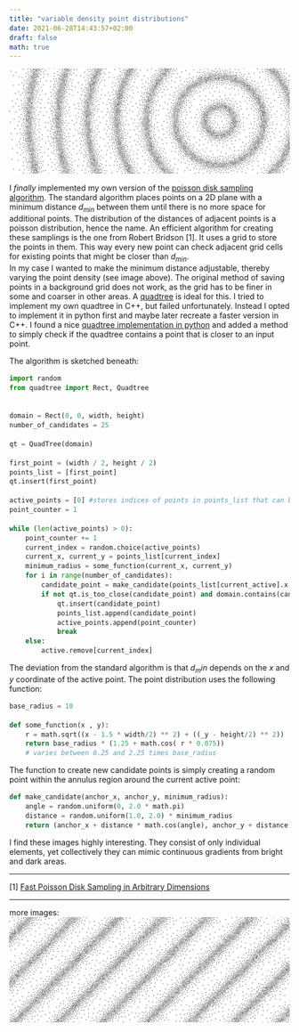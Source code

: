 ```yaml
---
title: "variable density point distributions"
date: 2021-06-28T14:43:57+02:00
draft: false
math: true
---
```


![a distribution of dots](/img/points_wave.svg)

I *finally* implemented my own version of the [poisson disk sampling algorithm](https://en.wikipedia.org/wiki/Supersampling#Poisson_disk). The standard algorithm places points on a 2D plane with a minimum distance $d_{min}$ between them until there is no more space for additional points. The distribution of the distances of adjacent points is a poisson distribution, hence the name. An efficient algorithm for creating these samplings is the one from Robert Bridson [1]. It uses a grid to store the points in them. This way every new point can check adjacent grid cells for existing points that might be closer than $d_{min}$.  
In my case I wanted to make the minimum distance adjustable, thereby varying the point density (see image above). The original method of saving points in a background grid does not work, as the grid has to be finer in some and coarser in other areas. A [quadtree](https://en.wikipedia.org/wiki/Quadtree) is ideal for this. I tried to implement my own quadtree in C++, but failed unfortunately. Instead I opted to implement it in python first and maybe later recreate a faster version in C++. I found a nice [quadtree implementation in python](https://scipython.com/blog/quadtrees-2-implementation-in-python/) and added a method to simply check if the quadtree contains a point that is closer to an input point.

The algorithm is sketched beneath:

```python
import random
from quadtree import Rect, Quadtree


domain = Rect(0, 0, width, height)
number_of_candidates = 25

qt = QuadTree(domain)

first_point = (width / 2, height / 2)
points_list = [first_point]
qt.insert(first_point)

active_points = [0] #stores indices of points in points_list that can be used to spawn new points near to them
point_counter = 1

while (len(active_points) > 0):
    point_counter += 1
    current_index = random.choice(active_points)
    current_x, current_y = points_list[current_index]
    minimum_radius = some_function(current_x, current_y)
    for i in range(number_of_candidates):
        candidate_point = make_candidate(points_list[current_active].x, points_list[current_active].y , minimum_radius)
        if not qt.is_too_close(candidate_point) and domain.contains(candidate_point):
            qt.insert(candidate_point)
            points_list.append(candidate_point)
            active_points.append(point_counter)
            break
    else:
        active.remove[current_index]

```

The deviation from the standard algorithm is that $d_min$ depends on the $x$ and $y$ coordinate of the active point. The point distribution uses the following function:
```python
base_radius = 10

def some_function(x , y):
	r = math.sqrt((x - 1.5 * width/2) ** 2) + ((_y - height/2) ** 2))
	return base_radius * (1.25 + math.cos( r * 0.075))
    # varies between 0.25 and 2.25 times base_radius
```

The function to create new candidate points is simply creating a random point within the annulus region around the current active point:
```python
def make_candidate(anchor_x, anchor_y, minimum_radius):
    angle = random.uniform(0, 2.0 * math.pi)
    distance = random.uniform(1.0, 2.0) * minimum_radius
    return (anchor_x + distance * math.cos(angle), anchor_y + distance * math.sin(angle))
```

I find these images highly interesting. They consist of only individual elements, yet collectively they can mimic continuous gradients from bright and dark areas.

---
[1] [Fast Poisson Disk Sampling in Arbitrary Dimensions](https://www.cct.lsu.edu/~fharhad/ganbatte/siggraph2007/CD2/content/sketches/0250.pdf)

---
more images:
![a distribution of dots](/img/points_wave_diagonal.svg)